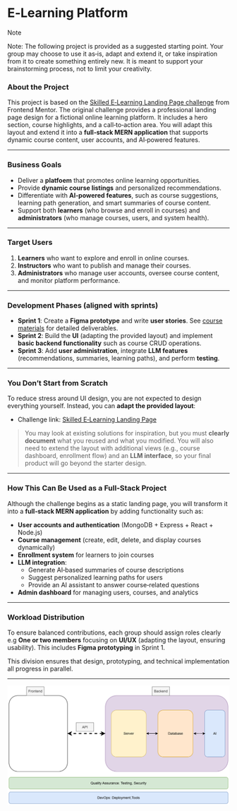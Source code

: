 # E‑Learning Platform

> [!NOTE]  
> Note: The following project is provided as a suggested starting point. Your group may choose to use it as‑is, adapt and extend it, or take inspiration from it to create something entirely new. It is meant to support your brainstorming process, not to limit your creativity.

### About the Project

This project is based on the [Skilled E‑Learning Landing Page challenge](https://www.frontendmentor.io/challenges/skilled-elearning-landing-page-S1ObDrZ8q) from Frontend Mentor. The original challenge provides a professional landing page design for a fictional online learning platform. It includes a hero section, course highlights, and a call‑to‑action area. You will adapt this layout and extend it into a **full‑stack MERN application** that supports dynamic course content, user accounts, and AI‑powered features.

---

### Business Goals

- Deliver a **platfoem** that promotes online learning opportunities.  
- Provide **dynamic course listings** and personalized recommendations.  
- Differentiate with **AI‑powered features**, such as course suggestions, learning path generation, and smart summaries of course content.  
- Support both **learners** (who browse and enroll in courses) and **administrators** (who manage courses, users, and system health).  

---

### Target Users

1. **Learners** who want to explore and enroll in online courses.  
2. **Instructors** who want to publish and manage their courses.  
3. **Administrators** who manage user accounts, oversee course content, and monitor platform performance.  

---

### Development Phases (aligned with sprints)

- **Sprint 1**: Create a **Figma prototype** and write **user stories**. See [course materials](https://github.com/tx00-web-en/Project/blob/main/material/sprint1.md) for detailed deliverables.
- **Sprint 2**: Build the **UI** (adapting the provided layout) and implement **basic backend functionality** such as course CRUD operations.  
- **Sprint 3**: Add **user administration**, integrate **LLM features** (recommendations, summaries, learning paths), and perform **testing**.  

---

### You Don’t Start from Scratch

To reduce stress around UI design, you are not expected to design everything yourself. Instead, you can **adapt the provided layout**:

- Challenge link: [Skilled E‑Learning Landing Page](https://www.frontendmentor.io/challenges/skilled-elearning-landing-page-S1ObDrZ8q)  

> You may look at existing solutions for inspiration, but you must **clearly document** what you reused and what you modified. You will also need to extend the layout with additional views (e.g., course dashboard, enrollment flow) and an **LLM interface**, so your final product will go beyond the starter design.

---

### How This Can Be Used as a Full‑Stack Project

Although the challenge begins as a static landing page, you will transform it into a **full‑stack MERN application** by adding functionality such as:

- **User accounts and authentication** (MongoDB + Express + React + Node.js)  
- **Course management** (create, edit, delete, and display courses dynamically)  
- **Enrollment system** for learners to join courses  
- **LLM integration**:  
  - Generate AI‑based summaries of course descriptions  
  - Suggest personalized learning paths for users  
  - Provide an AI assistant to answer course‑related questions  
- **Admin dashboard** for managing users, courses, and analytics  

---

### Workload Distribution

To ensure balanced contributions, each group should assign roles clearly e.g **One or two members** focusing on **UI/UX** (adapting the layout, ensuring usability). This includes **Figma prototyping** in Sprint 1.  

This division ensures that design, prototyping, and technical implementation all progress in parallel.

---

![](./fullsatck-new.png)